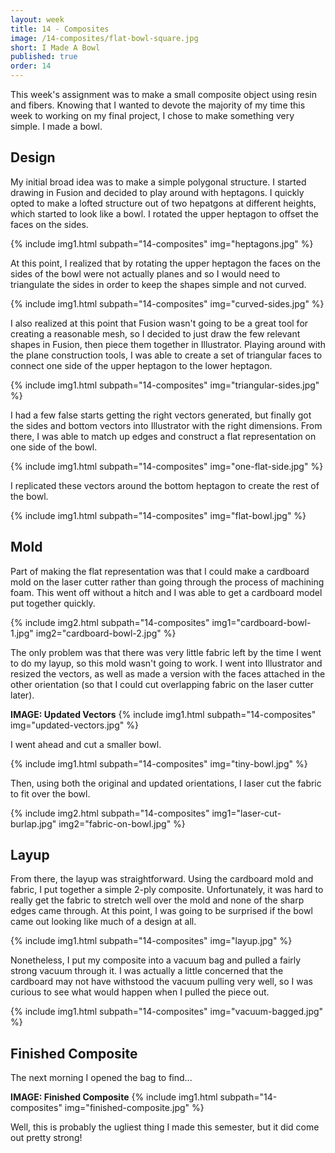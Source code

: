 ```yaml
---
layout: week
title: 14 - Composites
image: /14-composites/flat-bowl-square.jpg
short: I Made A Bowl
published: true
order: 14
---
```


This week's assignment was to make a small composite object using resin and fibers. Knowing that I wanted to devote the majority of my time this week to working on my final project, I chose to make something very simple. I made a bowl.

## Design

My initial broad idea was to make a simple polygonal structure. I started drawing in Fusion and decided to play around with heptagons. I quickly opted to make a lofted structure out of two hepatgons at different heights, which started to look like a bowl. I rotated the upper heptagon to offset the faces on the sides.

{% include img1.html subpath="14-composites" img="heptagons.jpg" %}

At this point, I realized that by rotating the upper heptagon the faces on the sides of the bowl were not actually planes and so I would need to triangulate the sides in order to keep the shapes simple and not curved.

{% include img1.html subpath="14-composites" img="curved-sides.jpg" %}

I also realized at this point that Fusion wasn't going to be a great tool for creating a reasonable mesh, so I decided to just draw the few relevant shapes in Fusion, then piece them together in Illustrator. Playing around with the plane construction tools, I was able to create a set of triangular faces to connect one side of the upper heptagon to the lower heptagon.

{% include img1.html subpath="14-composites" img="triangular-sides.jpg" %}

I had a few false starts getting the right vectors generated, but finally got the sides and bottom vectors into Illustrator with the right dimensions. From there, I was able to match up edges and construct a flat representation on one side of the bowl.

{% include img1.html subpath="14-composites" img="one-flat-side.jpg" %}

I replicated these vectors around the bottom heptagon to create the rest of the bowl.

{% include img1.html subpath="14-composites" img="flat-bowl.jpg" %}

## Mold

Part of making the flat representation was that I could make a cardboard mold on the laser cutter rather than going through the process of machining foam. This went off without a hitch and I was able to get a cardboard model put together quickly.

{% include img2.html subpath="14-composites" img1="cardboard-bowl-1.jpg" img2="cardboard-bowl-2.jpg" %}

The only problem was that there was very little fabric left by the time I went to do my layup, so this mold wasn't going to work. I went into Illustrator and resized the vectors, as well as made a version with the faces attached in the other orientation (so that I could cut overlapping fabric on the laser cutter later).

**IMAGE: Updated Vectors**
{% include img1.html subpath="14-composites" img="updated-vectors.jpg" %}

I went ahead and cut a smaller bowl.

{% include img1.html subpath="14-composites" img="tiny-bowl.jpg" %}

Then, using both the original and updated orientations, I laser cut the fabric to fit over the bowl.

{% include img2.html subpath="14-composites" img1="laser-cut-burlap.jpg" img2="fabric-on-bowl.jpg" %}

## Layup

From there, the layup was straightforward. Using the cardboard mold and fabric, I put together a simple 2-ply composite. Unfortunately, it was hard to really get the fabric to stretch well over the mold and none of the sharp edges came through. At this point, I was going to be surprised if the bowl came out looking like much of a design at all.

{% include img1.html subpath="14-composites" img="layup.jpg" %}

Nonetheless, I put my composite into a vacuum bag and pulled a fairly strong vacuum through it. I was actually a little concerned that the cardboard may not have withstood the vacuum pulling very well, so I was curious to see what would happen when I pulled the piece out.

{% include img1.html subpath="14-composites" img="vacuum-bagged.jpg" %}

## Finished Composite

The next morning I opened the bag to find...

**IMAGE: Finished Composite**
{% include img1.html subpath="14-composites" img="finished-composite.jpg" %}

Well, this is probably the ugliest thing I made this semester, but it did come out pretty strong!

